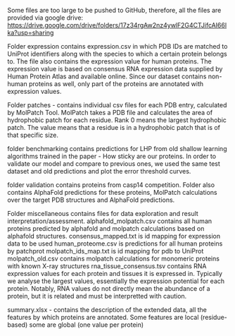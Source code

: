 Some files are too large to be pushed to GitHub, therefore, all the files are provided via google drive: https://drive.google.com/drive/folders/17z34rgAw2nz4ywlF2G4CTJifcAI66lka?usp=sharing

Folder expression contains expression.csv in which PDB IDs are matched to UniProt identifiers along with the species to which a certain protein belongs to. The file also contains the expression value for human proteins. The expression value is based on consensus RNA expression data supplied by Human Protein Atlas and available online. Since our dataset contains non-human proteins as well, only part of the proteins are annotated with expression values.

Folder patches - contains individual csv files for each PDB entry, calculated by MolPatch Tool. MolPatch takes a PDB file and calculates the area of hydrophobic patch for each residue. Rank 0 means the largest hydrophobic patch. The value means that a residue is in a hydrophobic patch that is of that specific size.

folder benchmarking contains predictions for LHP from old shallow learning algorithms trained in the paper - How sticky are our proteins. In order to validate our model and compare to previous ones, we used the same test dataset and old predictions and plot the error threshold curves.

folder validation contains proteins from casp14 competition. Folder also contains AlphaFold predictions for these proteins, MolPatch calculations over the target PDB structures and AlphaFold predictions.

Folder miscellaneous contains files for data exploration and result interpretation/assessment. 
alphafold_molpatch.csv contains all human proteins predicted by alphafold and molpatch calculations based on alphafold structures.
consensus_mapped.txt is id mapping for expression data to be used
human_proteome.csv is predictions for all human proteins by patchprot
molpatch_ids_map.txt is id mapping for pdb to UniProt
molpatch_old.csv contains molpatch calculations for monomeric proteins with known X-ray structures
rna_tissue_consensus.tsv contains RNA expression values for each protein and tissues it is expressed in. Typically we analyse the largest values, essentially the expression potential for each protein. Notably, RNA values do not directly mean the abundance of a protein, but it is related and must be interpretted with caution.

summary.xlsx - contains the description of the extended data, all the features by which proteins are annotated. Some features are local (residue-based) some are global (one value per protein)